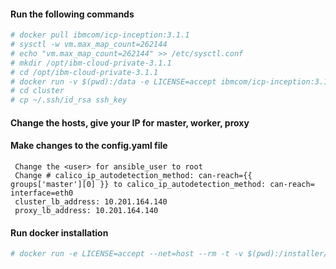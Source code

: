 #### Run the following commands

```bash
# docker pull ibmcom/icp-inception:3.1.1
# sysctl -w vm.max_map_count=262144
# echo "vm.max_map_count=262144" >> /etc/sysctl.conf
# mkdir /opt/ibm-cloud-private-3.1.1
# cd /opt/ibm-cloud-private-3.1.1
# docker run -v $(pwd):/data -e LICENSE=accept ibmcom/icp-inception:3.1.1 cp -r cluster /data
# cd cluster
# cp ~/.ssh/id_rsa ssh_key
```
#### Change the hosts, give your IP for master, worker, proxy

#### Make changes to the config.yaml file
```
 Change the <user> for ansible_user to root
 Change # calico_ip_autodetection_method: can-reach={{ groups['master'][0] }} to calico_ip_autodetection_method: can-reach= interface=eth0
 cluster_lb_address: 10.201.164.140
 proxy_lb_address: 10.201.164.140
```

#### Run docker installation
```bash
# docker run -e LICENSE=accept --net=host --rm -t -v $(pwd):/installer/cluster ibmcom/icp-inception:3.1.1 install -vvv
```

